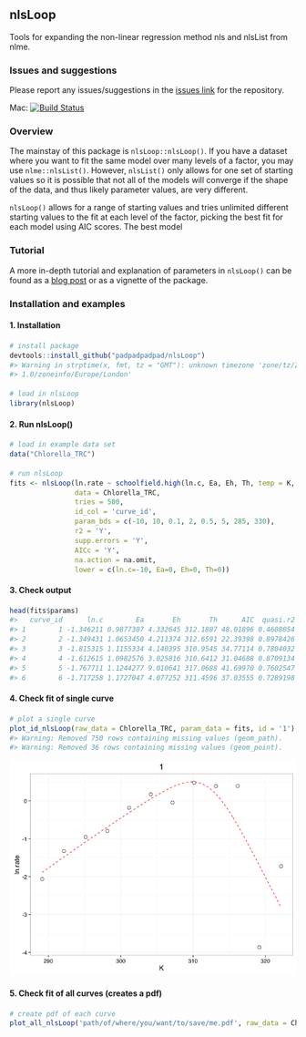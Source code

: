 
<!-- README.md is generated from README.Rmd. Please edit that file -->
nlsLoop
-------

Tools for expanding the non-linear regression method nls and nlsList from nlme.

### Issues and suggestions

Please report any issues/suggestions in the [issues link](https://github.com/padpadpadpad/nlsLoop/issues) for the repository.

Mac: [![Build Status](https://travis-ci.org/padpadpadpad/nlsLoop.svg?branch=master)](https://travis-ci.org/padpadpadpad/nlsLoop)

### Overview

The mainstay of this package is `nlsLoop::nlsLoop()`. If you have a dataset where you want to fit the same model over many levels of a factor, you may use `nlme::nlsList()`. However, `nlsList()` only allows for one set of starting values so it is possible that not all of the models will converge if the shape of the data, and thus likely parameter values, are very different.

`nlsLoop()` allows for a range of starting values and tries unlimited different starting values to the fit at each level of the factor, picking the best fit for each model using AIC scores. The best model

### Tutorial

A more in-depth tutorial and explanation of parameters in `nlsLoop()` can be found as a [blog post](https://padpadpadpad.github.io/post/introducing-nlsloop/) or as a vignette of the package.

### Installation and examples

#### 1. Installation

``` r
# install package
devtools::install_github("padpadpadpad/nlsLoop")
#> Warning in strptime(x, fmt, tz = "GMT"): unknown timezone 'zone/tz/2017c.
#> 1.0/zoneinfo/Europe/London'

# load in nlsLoop
library(nlsLoop)
```

#### 2. Run nlsLoop()

``` r
# load in example data set
data("Chlorella_TRC")

# run nlsLoop
fits <- nlsLoop(ln.rate ~ schoolfield.high(ln.c, Ea, Eh, Th, temp = K, Tc = 20),
                data = Chlorella_TRC,
                tries = 500,
                id_col = 'curve_id',
                param_bds = c(-10, 10, 0.1, 2, 0.5, 5, 285, 330),
                r2 = 'Y',
                supp.errors = 'Y',
                AICc = 'Y',
                na.action = na.omit,
                lower = c(ln.c=-10, Ea=0, Eh=0, Th=0))
```

#### 3. Check output

``` r
head(fits$params)
#>   curve_id      ln.c        Ea       Eh       Th      AIC  quasi.r2
#> 1        1 -1.346211 0.9877307 4.332645 312.1887 48.01896 0.4608054
#> 2        2 -1.349431 1.0653450 4.211374 312.6591 22.39398 0.8978426
#> 3        3 -1.815315 1.1155334 4.140395 310.9545 34.77114 0.7804032
#> 4        4 -1.612615 1.0982576 3.025816 310.6412 31.04688 0.8709134
#> 5        5 -1.767711 1.1244277 9.010641 317.0688 41.69970 0.7602547
#> 6        6 -1.717258 1.1727047 4.077252 311.4596 37.03555 0.7289198
```

#### 4. Check fit of single curve

``` r
# plot a single curve
plot_id_nlsLoop(raw_data = Chlorella_TRC, param_data = fits, id = '1')
#> Warning: Removed 750 rows containing missing values (geom_path).
#> Warning: Removed 36 rows containing missing values (geom_point).
```

![](README-first%20fit%20plot-1.png)

#### 5. Check fit of all curves (creates a pdf)

``` r
# create pdf of each curve
plot_all_nlsLoop('path/of/where/you/want/to/save/me.pdf', raw_data = Chlorella_TRC, param_data = fits)
```
